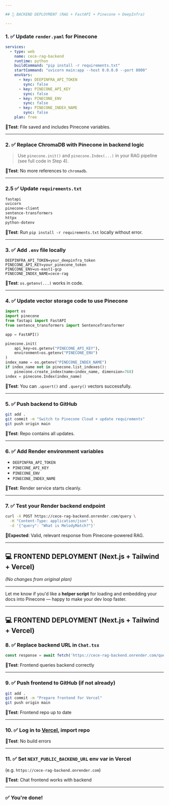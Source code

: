 ```yaml
---

## 🧠 BACKEND DEPLOYMENT (RAG + FastAPI + Pinecone + DeepInfra)

---
```


### 1. ✅ Update `render.yaml` for Pinecone

```yaml
services:
  - type: web
    name: cece-rag-backend
    runtime: python
    buildCommand: "pip install -r requirements.txt"
    startCommand: "uvicorn main:app --host 0.0.0.0 --port 8000"
    envVars:
      - key: DEEPINFRA_API_TOKEN
        sync: false
      - key: PINECONE_API_KEY
        sync: false
      - key: PINECONE_ENV
        sync: false
      - key: PINECONE_INDEX_NAME
        sync: false
    plan: free
```

📍**Test**: File saved and includes Pinecone variables.

---

### 2. ✅ Replace ChromaDB with Pinecone in backend logic

> Use `pinecone.init()` and `pinecone.Index(...)` in your RAG pipeline (see full code in Step 4).

📍**Test**: No more references to `chromadb`.

---

### 2.5 ✅ Update `requirements.txt`

```txt
fastapi
uvicorn
pinecone-client
sentence-transformers
httpx
python-dotenv
```

📍**Test**: Run `pip install -r requirements.txt` locally without error.

---

### 3. ✅ Add `.env` file locally

```env
DEEPINFRA_API_TOKEN=your_deepinfra_token
PINECONE_API_KEY=your_pinecone_token
PINECONE_ENV=us-east1-gcp
PINECONE_INDEX_NAME=cece-rag
```

📍**Test**: `os.getenv(...)` works in code.

---

### 4. ✅ Update vector storage code to use Pinecone

```python
import os
import pinecone
from fastapi import FastAPI
from sentence_transformers import SentenceTransformer

app = FastAPI()

pinecone.init(
    api_key=os.getenv("PINECONE_API_KEY"),
    environment=os.getenv("PINECONE_ENV")
)
index_name = os.getenv("PINECONE_INDEX_NAME")
if index_name not in pinecone.list_indexes():
    pinecone.create_index(name=index_name, dimension=768)
index = pinecone.Index(index_name)
```

📍**Test**: You can `.upsert()` and `.query()` vectors successfully.

---

### 5. ✅ Push backend to GitHub

```bash
git add .
git commit -m "Switch to Pinecone Cloud + update requirements"
git push origin main
```

📍**Test**: Repo contains all updates.

---

### 6. ✅ Add Render environment variables

* `DEEPINFRA_API_TOKEN`
* `PINECONE_API_KEY`
* `PINECONE_ENV`
* `PINECONE_INDEX_NAME`

📍**Test**: Render service starts cleanly.

---

### 7. ✅ Test your Render backend endpoint

```bash
curl -X POST https://cece-rag-backend.onrender.com/query \
  -H "Content-Type: application/json" \
  -d '{"query": "What is MelodyMatch?"}'
```

📍**Expected**: Valid, relevant response from Pinecone-powered RAG.

---

## 💻 FRONTEND DEPLOYMENT (Next.js + Tailwind + Vercel)

*(No changes from original plan)*

---

Let me know if you'd like a **helper script** for loading and embedding your docs into Pinecone — happy to make your dev loop faster.


---

## 💻 FRONTEND DEPLOYMENT (Next.js + Tailwind + Vercel)

### 8. ✅ Replace backend URL in `Chat.tsx`

```ts
const response = await fetch('https://cece-rag-backend.onrender.com/query', {
```

📍**Test**: Frontend queries backend correctly

---

### 9. ✅ Push frontend to GitHub (if not already)

```bash
git add .
git commit -m "Prepare frontend for Vercel"
git push origin main
```

📍**Test**: Frontend repo up to date

---

### 10. ✅ Log in to [Vercel](https://vercel.com), import repo

📍**Test**: No build errors

---

### 11. ✅ Set `NEXT_PUBLIC_BACKEND_URL` env var in Vercel

(e.g. `https://cece-rag-backend.onrender.com`)

📍**Test**: Chat frontend works with backend

---

### ✅ You're done!